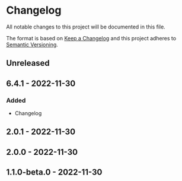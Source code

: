 # Changelog

All notable changes to this project will be documented in this file.

The format is based on [Keep a Changelog](http://keepachangelog.com/)
and this project adheres to [Semantic Versioning](http://semver.org/).

## Unreleased

## 6.4.1 - 2022-11-30
### Added
- Changelog

## 2.0.1 - 2022-11-30

## 2.0.0 - 2022-11-30

## 1.1.0-beta.0 - 2022-11-30
